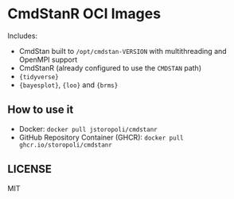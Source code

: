 # CmdStanR OCI Images

Includes:

- CmdStan built to `/opt/cmdstan-VERSION` with multithreading and OpenMPI support
- CmdStanR (already configured to use the `CMDSTAN` path)
- `{tidyverse}`
- `{bayesplot}`, `{loo}` and `{brms}`

## How to use it

- Docker: `docker pull jstoropoli/cmdstanr`
- GitHub Repository Container (GHCR): `docker pull ghcr.io/storopoli/cmdstanr`

## LICENSE

MIT
